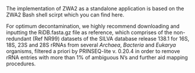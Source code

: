 The implementation of ZWA2 as a standalone application is based on the ZWA2 Bash shell scirpt which you can find here.

For optimum decontamination, we highly recommend downloading and inputting the RiDB.fasta.gz file as reference, which comprises of the non-redundant (Ref NR99) datasets of the SILVA database release 138.1 for 16S, 18S, 23S and 28S rRNAs from several _Archaea_, _Bacteria_ and _Eukarya_ organisms, filtered a priori by PRINSEQ-lite v. 0.20.4 in order to remove rRNA entries with more than 1% of ambiguous N’s and further aid mapping procedures.
